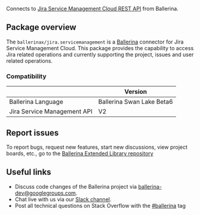 Connects to [Jira Service Management Cloud REST API](https://developer.atlassian.com/cloud/jira/service-desk/) from Ballerina.

## Package overview
The `ballerinax/jira.servicemanagement` is a [Ballerina](https://ballerina.io/) connector for Jira Service Management Cloud.
This package provides the capability to access Jira related operations and currently supporting the project, issues and user related operations.

### Compatibility
|                             | Version                   |
|-----------------------------|---------------------------|
| Ballerina Language          | Ballerina Swan Lake Beta6 |
| Jira Service Management API | V2                        |

## Report issues
To report bugs, request new features, start new discussions, view project boards, etc., go to the [Ballerina Extended Library repository](https://github.com/ballerina-platform/ballerina-extended-library)

## Useful links
- Discuss code changes of the Ballerina project via [ballerina-dev@googlegroups.com](mailto:ballerina-dev@googlegroups.com).
- Chat live with us via our [Slack channel](https://ballerina.io/community/slack/).
- Post all technical questions on Stack Overflow with the [#ballerina](https://stackoverflow.com/questions/tagged/ballerina) tag
